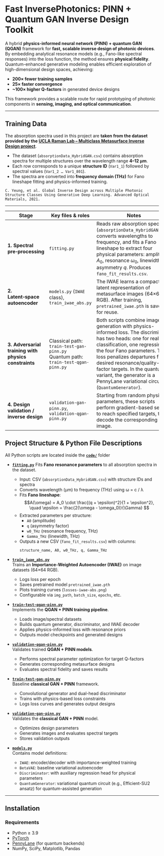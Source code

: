 # Fast InversePhotonics: PINN + Quantum GAN Inverse Design Toolkit

A hybrid **physics-informed neural network (PINN) + quantum GAN (QGAN)** framework for **fast, scalable inverse design of photonic devices**.  
By embedding analytical resonance models (e.g., Fano-like spectral responses) into the loss function, the method ensures **physical fidelity**. Quantum-enhanced generative modeling enables efficient exploration of high-dimensional design spaces, achieving:

- **200× fewer training samples**
- **25× faster convergence**
- **~100× higher Q-factors** in generated device designs

This framework provides a scalable route for rapid prototyping of photonic components in **sensing, imaging, and optical communication**.

---

## Training Data

The absorption spectra used in this project are **taken from the dataset provided by the [UCLA Raman Lab – Multiclass Metasurface Inverse Design project](https://github.com/Raman-Lab-UCLA/Multiclass_Metasurface_InverseDesign/)**.  

- The dataset (`absorptionData_HybridGAN.csv`) contains absorption spectra for multiple structures over the wavelength range **4–12 μm**.  
- Each row corresponds to a unique **structure ID** (`Var1_1`) followed by spectral values (`Var1_2 … Var1_801`).  
- The spectra are converted into **frequency domain (THz)** for Fano lineshape fitting and physics-informed training.

```
C. Yeung, et al. Global Inverse Design across Multiple Photonic Structure Classes Using Generative Deep Learning. Advanced Optical Materials, 2021.
```

---

| Stage                                                | Key files & roles                                                                   | Notes                                                                                                                                                                                                                                                                                                                                                     |
| ---------------------------------------------------- | ----------------------------------------------------------------------------------- | --------------------------------------------------------------------------------------------------------------------------------------------------------------------------------------------------------------------------------------------------------------------------------------------------------------------------------------------------------- |
| **1. Spectral pre‑processing**                       | `fitting.py`                                                                        | Reads raw absorption spectra (`absorptionData_HybridGAN.csv`), converts wavelengths to frequency, and fits a Fano lineshape to extract four physical parameters: amplitude $A_0$, resonance $\omega_0$, linewidth $\Gamma$, asymmetry $q$. Produces `fano_fit_results.csv`.                                                                               |
| **2. Latent‑space autoencoder**                      | `models.py` (`IWAE` class), `train_iwae_abs.py`                                     | The IWAE learns a compact latent representation of metasurface images (64×64 RGB). After training, `pretrained_iwae.pth` is saved for reuse.                                                                                                                                                                                                              |
| **3. Adversarial training with physics constraints** | Classical path: `train-test-gan-pinn.py`<br>Quantum path: `train-test-qgan-pinn.py` | Both scripts combine image generation with physics-informed loss. The discriminator has two heads: one for real/fake classification, one regressing the four Fano parameters. The loss penalizes departures from desired resonance/quality-factor targets. In the quantum variant, the generator is a PennyLane variational circuit (`QuantumGenerator`). |
| **4. Design validation / inverse design**            | `validation-gan-pinn.py`, `validation-qgan-pinn.py`                                 | Starting from random physics parameters, these scripts perform gradient-based search to reach specified targets, then decode the corresponding image.                                                                                                                                                                 |


## Project Structure & Python File Descriptions

All Python scripts are located inside the [**`code/`**](https://github.com/MahindraRajan/Physics-Informed-QGAN/tree/main/code) folder

- [**`fitting.py`**](https://github.com/MahindraRajan/Physics-Informed-QGAN/blob/main/code/fitting.py)
  Fits **Fano resonance parameters** to all absorption spectra in the dataset.  
  - Input: CSV (`absorptionData_HybridGAN.csv`) with structure IDs and spectra  
  - Converts wavelength (µm) to frequency (THz) using ω = c / λ  
  - Fits **Fano lineshape**:  
    $$A(\omega) = A_0 \cdot \frac{(q + \epsilon)^2}{1 + \epsilon^2}, \quad 
    \epsilon = \frac{2(\omega - \omega_0)}{\Gamma} $$  
  - Extracted parameters per structure:  
    - `A0` (amplitude)  
    - `q` (asymmetry factor)  
    - `w0_THz` (resonance frequency, THz)  
    - `Gamma_THz` (linewidth, THz)  
  - Outputs a new CSV (`fano_fit_results.csv`) with columns:  
    ```
    structure_name, A0, w0_THz, q, Gamma_THz
    ```

- [**`train_iwae_abs.py`**](https://github.com/MahindraRajan/Physics-Informed-QGAN/blob/main/code/train_iwae_abs.py)  
  Trains an **Importance-Weighted Autoencoder (IWAE)** on image datasets (64×64 RGB).  
  - Logs loss per epoch  
  - Saves pretrained model `pretrained_iwae.pth`  
  - Plots training curves (`losses-iwae-abs.png`)  
  - Configurable via `img_path`, `batch_size`, `epochs`, etc.

- [**`train-test-qgan-pinn.py`**](https://github.com/MahindraRajan/Physics-Informed-QGAN/blob/main/code/train-test-qgan-pinn.py)  
  Implements the **QGAN + PINN training pipeline**.  
  - Loads image/spectral datasets  
  - Builds quantum generator, discriminator, and IWAE decoder  
  - Applies physics-informed loss with resonance priors  
  - Outputs model checkpoints and generated designs  

- [**`validation-qgan-pinn.py`**](https://github.com/MahindraRajan/Physics-Informed-QGAN/blob/main/code/validation-qgan-pinn.py)  
  Validates trained **QGAN + PINN models**.  
  - Performs spectral parameter optimization for target Q-factors  
  - Generates corresponding metasurface designs  
  - Evaluates spectral fidelity and saves results  

- [**`train-test-gan-pinn.py`**](https://github.com/MahindraRajan/Physics-Informed-QGAN/blob/main/code/train-test-gan-pinn.py)  
  Baseline **classical GAN + PINN** framework.  
  - Convolutional generator and dual-head discriminator  
  - Trains with physics-based loss constraints  
  - Logs loss curves and generates output designs  

- [**`validation-gan-pinn.py`**](https://github.com/MahindraRajan/Physics-Informed-QGAN/blob/main/code/validation-gan-pinn.py)  
  Validates the **classical GAN + PINN** model.  
  - Optimizes design parameters  
  - Generates images and evaluates spectral targets  
  - Stores validation outputs  

- [**`models.py`**](https://github.com/MahindraRajan/Physics-Informed-QGAN/blob/main/code/models.py)  
  Contains model definitions:  
  - `IWAE`: encoder/decoder with importance-weighted training  
  - `BetaVAE`: baseline variational autoencoder  
  - `Discriminator`: with auxiliary regression head for physical parameters  
  - `QuantumGenerator`: variational quantum circuit (e.g., Efficient-SU2 ansatz) for quantum-assisted generation  


---

## Installation

### Requirements
- Python ≥ 3.9  
- [PyTorch](https://pytorch.org/)  
- [PennyLane](https://pennylane.ai/) (for quantum backends)  
- NumPy, SciPy, Matplotlib, Pandas
